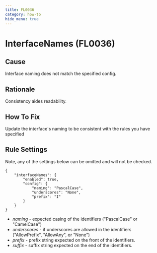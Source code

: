 ```yaml
---
title: FL0036
category: how-to
hide_menu: true
---
```


# InterfaceNames (FL0036)

## Cause

Interface naming does not match the specified config.

## Rationale

Consistency aides readability.

## How To Fix

Update the interface's naming to be consistent with the rules you have specified

## Rule Settings

Note, any of the settings below can be omitted and will not be checked.

    {
        "interfaceNames": {
            "enabled": true,
            "config": {
                "naming": "PascalCase",
                "underscores": "None",
                "prefix": "I"
            }
        }
    }

* *naming* - expected casing of the identifiers ("PascalCase" or "CamelCase")
* *underscores* - if underscores are allowed in the identifiers ("AllowPrefix", "AllowAny", or "None")
* *prefix* - prefix string expected on the front of the identifiers.
* *suffix* - suffix string expected on the end of the identifiers.
